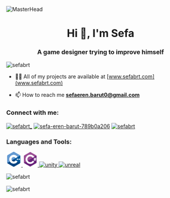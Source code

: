 ![MasterHead](https://media4.giphy.com/headers/dhunten/0DvIY8fAjBSg.gif)
<h1 align="center">Hi 👋, I'm Sefa</h1>
<h3 align="center">A game designer trying to improve himself</h3>

<p align="left"> <img src="https://komarev.com/ghpvc/?username=sefabrt&label=Profile%20views&color=0e75b6&style=flat" alt="sefabrt" /> </p>

- 👨‍💻 All of my projects are available at [www.sefabrt.com](www.sefabrt.com)

- 📫 How to reach me **sefaeren.barut0@gmail.com**

<h3 align="left">Connect with me:</h3>
<p align="left">
<a href="https://twitter.com/sefabrt_" target="blank"><img align="center" src="https://raw.githubusercontent.com/rahuldkjain/github-profile-readme-generator/master/src/images/icons/Social/twitter.svg" alt="sefabrt_" height="30" width="40" /></a>
<a href="https://linkedin.com/in/sefa-eren-barut-789b0a206" target="blank"><img align="center" src="https://raw.githubusercontent.com/rahuldkjain/github-profile-readme-generator/master/src/images/icons/Social/linked-in-alt.svg" alt="sefa-eren-barut-789b0a206" height="30" width="40" /></a>
<a href="https://www.youtube.com/c/sefabrt" target="blank"><img align="center" src="https://raw.githubusercontent.com/rahuldkjain/github-profile-readme-generator/master/src/images/icons/Social/youtube.svg" alt="sefabrt" height="30" width="40" /></a>
</p>

<h3 align="left">Languages and Tools:</h3>
<p align="left"> <a href="https://www.w3schools.com/cpp/" target="_blank" rel="noreferrer"> <img src="https://raw.githubusercontent.com/devicons/devicon/master/icons/cplusplus/cplusplus-original.svg" alt="cplusplus" width="40" height="40"/> </a> <a href="https://www.w3schools.com/cs/" target="_blank" rel="noreferrer"> <img src="https://raw.githubusercontent.com/devicons/devicon/master/icons/csharp/csharp-original.svg" alt="csharp" width="40" height="40"/> </a> <a href="https://unity.com/" target="_blank" rel="noreferrer"> <img src="https://www.vectorlogo.zone/logos/unity3d/unity3d-icon.svg" alt="unity" width="40" height="40"/> </a> <a href="https://unrealengine.com/" target="_blank" rel="noreferrer"> <img src="https://raw.githubusercontent.com/kenangundogan/fontisto/036b7eca71aab1bef8e6a0518f7329f13ed62f6b/icons/svg/brand/unreal-engine.svg" alt="unreal" width="40" height="40"/> </a> </p>

<p><img align="center" src="https://github-readme-stats.vercel.app/api/top-langs?username=sefabrt&show_icons=true&locale=en&layout=compact" alt="sefabrt" /></p>

<p><img align="center" src="https://github-readme-streak-stats.herokuapp.com/?user=sefabrt&" alt="sefabrt" /></p>
